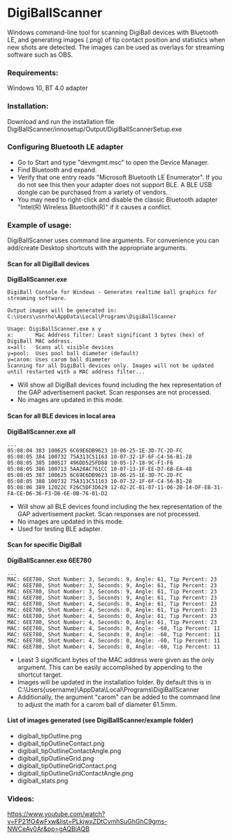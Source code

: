 

# DigiBallScanner
Windows command-line tool for scanning DigiBall devices with Bluetooth LE, and generating images (.png) of tip contact position and statistics when new shots are detected. The images can be used as overlays for streaming software such as OBS.

### Requirements:

Windows 10, BT 4.0 adapter

### Installation:

Download and run the installation file DigiBallScanner/innosetup/Output/DigiBallScannerSetup.exe

### Configuring Bluetooth LE adapter

 - Go to Start and type "devmgmt.msc" to open the Device Manager.
 - Find Bluetooth and expand.
 - Verify that one entry reads "Microsoft Bluetooth LE Enumerator". If you do not see this then your adapter does not support BLE. A BLE USB dongle can be purchased from a variety of vendors.
 - You may need to right-click and disable the classic Bluetooth adapter "Intel(R) Wireless Bluetooth(R)" if it causes a conflict.

### Example of usage:

DigiBallScanner uses command line arguments. For convenience you can add/create Desktop shortcuts with the appropriate arguments.

#### Scan for all DigiBall devices 

**DigiBallScanner.exe**

```
DigiBall Console for Windows - Generates realtime ball graphics for streaming software.

Output images will be generated in:
C:\Users\usnrho\AppData\Local\Programs\DigiBallScanner

Usage: DigiBallScanner.exe x y
x:       Mac Address filter: Least significant 3 bytes (hex) of DigiBall MAC address.
x=all:   Scans all visible devices
y=pool:  Uses pool ball diameter (default)
y=carom: Uses carom ball diameter
Scanning for all DigiBall devices only. Images will not be updated until restarted with a MAC address filter...
```

 - Will show all DigiBall devices found including the hex representation of the GAP advertisement packet. Scan responses are not processed.
 - No images are updated in this mode.

#### Scan for all BLE devices in local area 

**DigiBallScanner.exe all**

```
...
05:08:04 383 100625 6C69E6DB9623 10-06-25-1E-3D-7C-2D-FC
05:08:05 384 100732 75A313C51163 10-07-32-1F-6F-C4-56-B1-28
05:08:05 385 100517 496DD525FD88 10-05-17-18-9C-F1-F6
05:08:05 386 100713 5AA28AC761CC 10-07-13-1F-EE-D7-6B-EA-48
05:08:05 387 100625 6C69E6DB9623 10-06-25-1E-3D-7C-2D-FC
05:08:05 388 100732 75A313C51163 10-07-32-1F-6F-C4-56-B1-28
05:08:06 389 12022C F26C5DF3D629 12-02-2C-01-07-11-06-2B-14-DF-EB-31-FA-CE-D6-36-F3-D6-6E-0B-76-01-D2
```

 - Will show all BLE devices found including the hex representation of the GAP advertisement packet. Scan responses are not processed.
 - No images are updated in this mode.
 - Used for testing BLE adapter.


#### Scan for specific DigiBall 

**DigiBallScanner.exe 6EE780**

```
...
MAC: 6EE780, Shot Number: 3, Seconds: 9, Angle: 61, Tip Percent: 23
MAC: 6EE780, Shot Number: 3, Seconds: 9, Angle: 61, Tip Percent: 23
MAC: 6EE780, Shot Number: 3, Seconds: 9, Angle: 61, Tip Percent: 23
MAC: 6EE780, Shot Number: 3, Seconds: 9, Angle: 61, Tip Percent: 23
MAC: 6EE780, Shot Number: 4, Seconds: 0, Angle: 61, Tip Percent: 23
MAC: 6EE780, Shot Number: 4, Seconds: 0, Angle: 61, Tip Percent: 23
MAC: 6EE780, Shot Number: 4, Seconds: 0, Angle: 61, Tip Percent: 23
MAC: 6EE780, Shot Number: 4, Seconds: 0, Angle: 61, Tip Percent: 23
MAC: 6EE780, Shot Number: 4, Seconds: 0, Angle: -60, Tip Percent: 11
MAC: 6EE780, Shot Number: 4, Seconds: 0, Angle: -60, Tip Percent: 11
MAC: 6EE780, Shot Number: 4, Seconds: 0, Angle: -60, Tip Percent: 11
MAC: 6EE780, Shot Number: 4, Seconds: 0, Angle: -60, Tip Percent: 11

```

 - Least 3 significant bytes of the MAC address were given as the only argument. This can be easily accomplished by appending to the shortcut target.
 - Images will be updated in the installation folder. By default this is in C:\Users\{username}\AppData\Local\Programs\DigiBallScanner
 - Additionally, the argument "carom" can be added to the command line to adjust the math for a carom ball of diameter 61.5mm.

#### List of images generated (see DigiBallScanner/example folder)
 - digiball_tipOutline.png
 - digiball_tipOutlineContact.png
 - digiball_tipOutlineContactAngle.png
 - digiball_tipOutlineGrid.png
 - digiball_tipOutlineGridContact.png 
 - digiball_tipOutlineGridContactAngle.png
 - digiball_stats.png


### Videos:

https://www.youtube.com/watch?v=FP21fO4wFxw&list=PLkjwxZDtCvmhSuGhGhC9gms-NWCeAy0Ar&pp=gAQBiAQB

